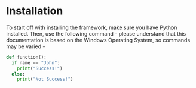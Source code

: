 # Installation

To start off with installing the framework, make sure you have Python installed. Then, use the following command - please understand that this documentation is based on the Windows Operating System, so commands may be varied - 

~~~python
def function():
  if name == "John":
    print("Success!")
  else:
    print("Not Success!")
~~~

